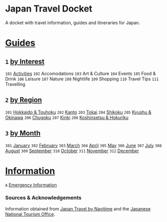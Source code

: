 # Japan Travel Docket
A docket with travel information, guides and itineraries for Japan.

# [Guides](https://www.japantravel.navitime.com/en)
## `1` [by Interest](navitime/guides/by%20interest)
`101` [Activities](navitime/guides/by%20interest/activities)
`102` Accomodations
`103` Art & Culture
`104` Events
`105` Food & Drink
`106` Leisure
`107` Nature
`108` Nightlife
`109` Shopping
`110` Travel Tips
`111` Travelling

## `2` [by Region](navitime/guides/by%20region)
`201` [Hokkaido & Touhoku](navitime/guides/by%20region/hokkaido%20and%20touhoku)
`202` [Kanto](navitime/guides/by%20region/kanto)
`203` [Tokai](navitime/guides/by%20region/tokai)
`204` [Shikoku](navitime/guides/by%20region/shikoku)
`205` [Kyushu & Okinawa](kyushu%20and%20okinawa)
`206` [Chugoku](navitime/guides/by%20region/chugoku)
`207` [Kinki](navitime/guides/by%20region/kinki)
`208` [Koshinsetsu & Hokuriku](navitime/guides/by%20region/koshinsetsu%20and%20hokuriku)

## `3` [by Month](navitime/guides/by%20month)
`301` [January](navitime/guides/by%20month/january)
`302` [February](navitime/guides/by%20month/february)
`303` [March](navitime/guides/by%20month/march)
`304` [April](navitime/guides/by%20month/april)
`305` [May](navitime/guides/by%20month/may)
`306` [June](navitime/guides/by%20month/june)
`307` [July](navitime/guides/by%20month/july)
`308` [August](navitime/guides/by%20month/august)
`309` [September](navitime/guides/by%20month/september)
`310` [October](navitime/guides/by%20month/october)
`311` [November](navitime/guides/by%20month/november)
`312` [December](navitime/guides/by%20month/december)

# [Information](information)
`A` [Emergency Information](information/emergency-information.md)

### Sources & Acknowledgements
Information obtained from [Japan Travel by Navitime](https://japantravel.navitime.com/) and the [Japanese National Tourism Office](https://www.japan.travel/en).
